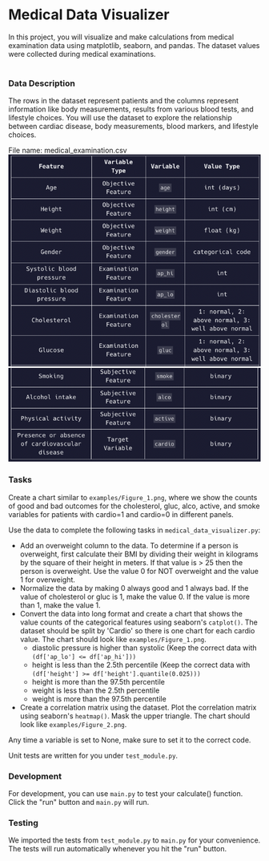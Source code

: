 <h1 class="text-center big-heading">Medical Data Visualizer</h1>
In this project, you will visualize and make calculations from medical examination data using matplotlib, seaborn, and pandas. The dataset values were collected during medical examinations.
<br></br>
<h3 class="text-center big-heading">Data Description</h3>

The rows in the dataset represent patients and the columns represent information like body measurements, results from various blood tests, and lifestyle choices. You will use the dataset to explore the relationship between cardiac disease, body measurements, blood markers, and lifestyle choices.

File name: medical_examination.csv
![Alt text](image/img1.png)
![Alt text](image/img2.png)

<h3 class="text-center big-heading">Tasks</h3>

Create a chart similar to ```examples/Figure_1.png```, where we show the counts of good and bad outcomes for the cholesterol, gluc, alco, active, and smoke variables for patients with cardio=1 and cardio=0 in different panels.

Use the data to complete the following tasks in ```medical_data_visualizer.py```:
- Add an overweight column to the data. To determine if a person is overweight, first calculate their BMI by dividing their weight in kilograms by the square of their height in meters. If that value is > 25 then the person is overweight. Use the value 0 for NOT overweight and the value 1 for overweight.
- Normalize the data by making 0 always good and 1 always bad. If the value of cholesterol or gluc is 1, make the value 0. If the value is more than 1, make the value 1.
- Convert the data into long format and create a chart that shows the value counts of the categorical features using seaborn's ```catplot()```. The dataset should be split by 'Cardio' so there is one chart for each cardio value. The chart should look like ```examples/Figure_1.png```.
    - diastolic pressure is higher than systolic (Keep the correct data with ```(df['ap_lo'] <= df['ap_hi']))```
    - height is less than the 2.5th percentile (Keep the correct data with ```(df['height'] >= df['height'].quantile(0.025)))```
    - height is more than the 97.5th percentile
    - weight is less than the 2.5th percentile
    - weight is more than the 97.5th percentile
- Create a correlation matrix using the dataset. Plot the correlation matrix using seaborn's ```heatmap()```. Mask the upper triangle. The chart should look like ```examples/Figure_2.png```.

Any time a variable is set to None, make sure to set it to the correct code.

Unit tests are written for you under ```test_module.py```.

<h3 class="text-center big-heading">Development</h3>

For development, you can use ```main.py``` to test your calculate() function. Click the "run" button and ```main.py``` will run.

<h3 class="text-center big-heading">Testing</h3>

We imported the tests from ```test_module.py``` to ```main.py``` for your convenience. The tests will run automatically whenever you hit the "run" button.